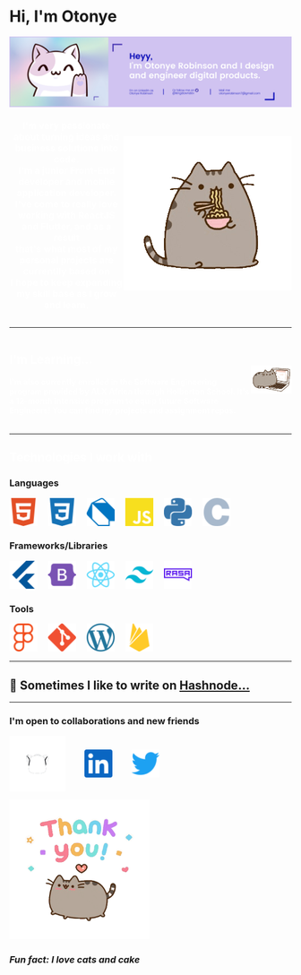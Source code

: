 
<h1 style="text-align: left;">Hi, I'm Otonye</h1>
<img align="center" src="assets\Pink and Purple Professional LinkedIn Banner.png"/>


<div style="display:flex;   width: max-width;
            align-items: center;
            justify-content: center;">
<div width="40px">
<h3 style="text-align: center; color: white;">I'm very passionate about turning ideas and business solutions into code. <br> I'm a junior Front-End developer and mobile application developer. <br> I've come to really love working with ReactJS and Flutter, and as a result <br> that's what most of my personal projects are currentlly based on<br> I hope to keep expanding my skill base as I grow and learn.</h3>
</div>
<img src="assets\noodles-GIF-by-Pusheen-unscreen.gif"/>
</div>
<hr>

<div  style="display:flex;   width: max-width;
            align-items: center;
            justify-content: center;">

<div>

<h2 style=" color: white;">I'm Learning...</h2>

<h4 style="text-align: left; color: white;">I'm also currently enrolled in the Software Engineering program provided by ALX Africa through Holberton School. It's a 12-month intensive program to equip future Software Engineers! You can find my projects and assignment repos.</h4>
</div>
<div>
<img src="assets\homework-studying-GIF-by-Pushe-unscreen.gif"/>
</div>
</div>
<hr>
<h2 style=" color: white;"> Technologies I work with </h2>
<div>
<div>
<h3>Languages</h3>
<p style= "word-spacing: 15px;">
<img src="assets\html5.svg" width="50px"/>  
<img src="assets\css3.svg" width="50px"/> 
<img src="assets\dart.svg" width="50px"/>  
<img src="assets\javascript.svg" width="50px"/>  
<img src="assets\python.svg" width="50px"/>  
<img src="assets\c.svg" width="50px"/>
</p>
<h3>Frameworks/Libraries</h3>
<p style= "word-spacing: 15px;">
<img src="assets\flutter.svg" width="50px"/> 
<img src="assets\bootstrap.svg" width="50px"/> 
<img src="assets\react.svg" width="50px"/> 
<img src="assets\tailwindcss.svg"width="50px"/> 
<img src="assets\rasa.svg" width="50px"/>
</p>
<h3>Tools</h3>
<p style= "word-spacing: 15px;"><img src="assets\figma.svg" width="50px"/> 
<img src="assets\git.svg" width="50px"/> 
<img src="assets\wordpress.svg" width="50px"/> 
<img src="assets\firebase.svg" width="50px"/>

</p>
</div>

<hr>
<h2 style="color:"white">💬  Sometimes I like to write on <a href="https://dawndev.hashnode.dev/"> Hashnode...</a></h2>

<hr>

<div>
<h3> I'm open to collaborations and new friends </h2>
<p style= "word-spacing: 30px; color:"white">
<a href="https://www.showwcase.com/otonyedev"><img align="center" src="assets\showwcase.png" 
width="100px"/></a>
<a href="https://www.linkedin.com/in/otonye-robinson"> <img align="center" src="assets\linkedin.svg" 
width="50px"/></a>
<a href="https://twitter.com/kingdawndev"> <img align="center" src="assets\twitter.svg" 
width="50px"/></a>
</p>
</div>

<div style="margin:auto;">
<img width="250px" src="assets\Thank-U-Laughing-GIF-by-Pushee-unscreen.gif" width="50px"/>
</div>


<h3><em>Fun fact: I love cats and cake<em></h3>





<!--
**OtonyeR/OtonyeR** is a ✨ _special_ ✨ repository because its `README.md` (this file) appears on your GitHub profile.





Here are some ideas to get you started:

- 🔭 I’m currently working on ...
- 🌱 I’m currently learning ...
- 👯 I’m looking to collaborate on ...
- 🤔 I’m looking for help with ...
- 💬 Ask me about ...
- 📫 How to reach me: ...
- 😄 Pronouns: ...
- ⚡ Fun fact: ...
-->
